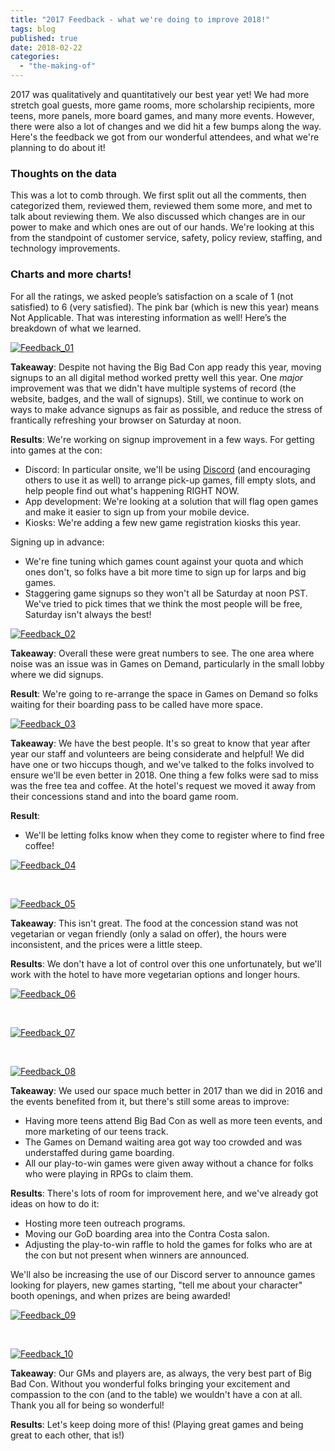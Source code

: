```yaml
---
title: "2017 Feedback - what we're doing to improve 2018!"
tags: blog
published: true
date: 2018-02-22
categories: 
  - "the-making-of"
---
```


2017 was qualitatively and quantitatively our best year yet! We had more stretch goal guests, more game rooms, more scholarship recipients, more teens, more panels, more board games, and many more events. However, there were also a lot of changes and we did hit a few bumps along the way. Here's the feedback we got from our wonderful attendees, and what we're planning to do about it!

### Thoughts on the data

This was a lot to comb through. We first split out all the comments, then categorized them, reviewed them, reviewed them some more, and met to talk about reviewing them. We also discussed which changes are in our power to make and which ones are out of our hands. We're looking at this from the standpoint of customer service, safety, policy review, staffing, and technology improvements.

### Charts and more charts!

For all the ratings, we asked people’s satisfaction on a scale of 1 (not satisfied) to 6 (very satisfied). The pink bar (which is new this year) means Not Applicable. That was interesting information as well! Here’s the breakdown of what we learned.

[![Feedback_01](/images/Feedback_01.png)](/images/Feedback_01.png)

**Takeaway**: Despite not having the Big Bad Con app ready this year, moving signups to an all digital method worked pretty well this year. One _major_ improvement was that we didn't have multiple systems of record (the website, badges, and the wall of signups). Still, we continue to work on ways to make advance signups as fair as possible, and reduce the stress of frantically refreshing your browser on Saturday at noon.

**Results**: We're working on signup improvement in a few ways. For getting into games at the con:

- Discord: In particular onsite, we'll be using [Discord](https://discord.gg/54srySP) (and encouraging others to use it as well) to arrange pick-up games, fill empty slots, and help people find out what's happening RIGHT NOW.
- App development: We're looking at a solution that will flag open games and make it easier to sign up from your mobile device.
- Kiosks: We're adding a few new game registration kiosks this year.

Signing up in advance:

- We're fine tuning which games count against your quota and which ones don't, so folks have a bit more time to sign up for larps and big games.
- Staggering game signups so they won't all be Saturday at noon PST. We've tried to pick times that we think the most people will be free, Saturday isn't always the best!

[![Feedback_02](/images/Feedback_02.png)](/images/Feedback_02.png)

**Takeaway**: Overall these were great numbers to see. The one area where noise was an issue was in Games on Demand, particularly in the small lobby where we did signups.

**Result**: We're going to re-arrange the space in Games on Demand so folks waiting for their boarding pass to be called have more space.

[![Feedback_03](/images/Feedback_03.png)](/images/Feedback_03.png)

**Takeaway**: We have the best people. It's so great to know that year after year our staff and volunteers are being considerate and helpful! We did have one or two hiccups though, and we've talked to the folks involved to ensure we'll be even better in 2018. One thing a few folks were sad to miss was the free tea and coffee. At the hotel's request we moved it away from their concessions stand and into the board game room.

**Result**:

- We'll be letting folks know when they come to register where to find free coffee!

[![Feedback_04](/images/Feedback_04.png)](/images/Feedback_04.png)

 

[![Feedback_05](/images/Feedback_05.png)](/images/Feedback_05.png)

**Takeaway**: This isn't great. The food at the concession stand was not vegetarian or vegan friendly (only a salad on offer), the hours were inconsistent, and the prices were a little steep.

**Results**: We don't have a lot of control over this one unfortunately, but we'll work with the hotel to have more vegetarian options and longer hours.

[![Feedback_06](/images/Feedback_06.png)](/images/Feedback_06.png)

 

[![Feedback_07](/images/Feedback_07.png)](/images/Feedback_07.png)

 

[![Feedback_08](/images/Feedback_08.png)](/images/Feedback_08.png)

**Takeaway**: We used our space much better in 2017 than we did in 2016 and the events benefited from it, but there's still some areas to improve:

- Having more teens attend Big Bad Con as well as more teen events, and more marketing of our teens track.
- The Games on Demand waiting area got way too crowded and was understaffed during game boarding.
- All our play-to-win games were given away without a chance for folks who were playing in RPGs to claim them.

**Results**: There's lots of room for improvement here, and we've already got ideas on how to do it:

- Hosting more teen outreach programs.
- Moving our GoD boarding area into the Contra Costa salon.
- Adjusting the play-to-win raffle to hold the games for folks who are at the con but not present when winners are announced.

We'll also be increasing the use of our Discord server to announce games looking for players, new games starting, "tell me about your character" booth openings, and when prizes are being awarded!

[![Feedback_09](/images/Feedback_09.png)](/images/Feedback_09.png)

 

[![Feedback_10](/images/Feedback_10.png)](/images/Feedback_10.png)

**Takeaway**: Our GMs and players are, as always, the very best part of Big Bad Con. Without you wonderful folks bringing your excitement and compassion to the con (and to the table) we wouldn't have a con at all. Thank you all for being so wonderful!

**Results**: Let's keep doing more of this! (Playing great games and being great to each other, that is!)
